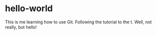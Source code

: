 # hello-world
This is me learning how to use Git.  Following the tutorial to the t.  Well, not really, but hello!
